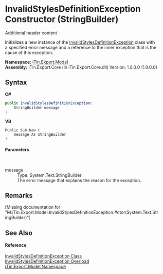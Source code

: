 # InvalidStylesDefinitionException Constructor (StringBuilder)
Additional header content 

Initializes a new instance of the <a href="T_iTin_Export_Model_InvalidStylesDefinitionException">InvalidStylesDefinitionException</a> class with a specified error message and a reference to the inner exception that is the cause of this exception.

**Namespace:**&nbsp;<a href="N_iTin_Export_Model">iTin.Export.Model</a><br />**Assembly:**&nbsp;iTin.Export.Core (in iTin.Export.Core.dll) Version: 1.0.0.0 (1.0.0.0)

## Syntax

**C#**<br />
``` C#
public InvalidStylesDefinitionException(
	StringBuilder message
)
```

**VB**<br />
``` VB
Public Sub New ( 
	message As StringBuilder
)
```


#### Parameters
&nbsp;<dl><dt>message</dt><dd>Type: System.Text.StringBuilder<br />The error message that explains the reason for the exception.</dd></dl>

## Remarks
\[Missing <remarks> documentation for "M:iTin.Export.Model.InvalidStylesDefinitionException.#ctor(System.Text.StringBuilder)"\]

## See Also


#### Reference
<a href="T_iTin_Export_Model_InvalidStylesDefinitionException">InvalidStylesDefinitionException Class</a><br /><a href="Overload_iTin_Export_Model_InvalidStylesDefinitionException__ctor">InvalidStylesDefinitionException Overload</a><br /><a href="N_iTin_Export_Model">iTin.Export.Model Namespace</a><br />